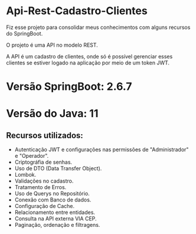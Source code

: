 # Api-Rest-Cadastro-Clientes

Fiz esse projeto para consolidar meus conhecimentos com alguns recursos do SpringBoot.

O projeto é uma API no modelo REST.

A API é um cadastro de clientes, onde só é possível gerenciar esses clientes se estiver logado na aplicação por meio de um token JWT.

# Versão SpringBoot: 2.6.7
# Versão do Java: 11

## Recursos utilizados:

- Autenticação JWT e configurações nas permissões de "Administrador" e "Operador".
- Criptográfia de senhas.
- Uso de DTO (Data Transfer Object).
- Lombok.
- Validações no cadastro.
- Tratamento de Erros.
- Uso de Querys no Repositório.
- Conexão com Banco de dados.
- Configuração de Cache.
- Relacionamento entre entidades.
- Consulta na API externa VIA CEP.
- Paginação, ordenação e filtragens.

